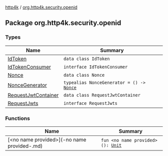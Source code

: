 [http4k](../index.md) / [org.http4k.security.openid](./index.md)

## Package org.http4k.security.openid

### Types

| Name | Summary |
|---|---|
| [IdToken](-id-token/index.md) | `data class IdToken` |
| [IdTokenConsumer](-id-token-consumer/index.md) | `interface IdTokenConsumer` |
| [Nonce](-nonce/index.md) | `data class Nonce` |
| [NonceGenerator](-nonce-generator.md) | `typealias NonceGenerator = () -> `[`Nonce`](-nonce/index.md) |
| [RequestJwtContainer](-request-jwt-container/index.md) | `data class RequestJwtContainer` |
| [RequestJwts](-request-jwts/index.md) | `interface RequestJwts` |

### Functions

| Name | Summary |
|---|---|
| [&lt;no name provided&gt;](-no name provided-.md) | `fun <no name provided>(): `[`Unit`](https://kotlinlang.org/api/latest/jvm/stdlib/kotlin/-unit/index.html) |
